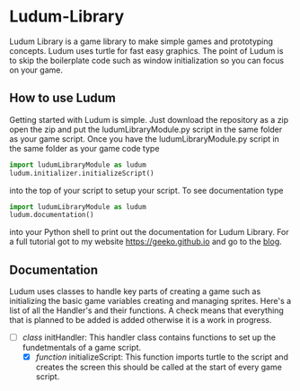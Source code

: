 # Ludum-Library
Ludum Library is a game library to make simple games and prototyping concepts. Ludum uses turtle for fast easy graphics. The point of Ludum is to skip the boilerplate code such as window initialization so you can focus on your game.

## How to use Ludum
Getting started with Ludum is simple. Just download the repository as a zip open the zip and put the ludumLibraryModule.py 
script in the same folder as your game script. Once you have the ludumLibraryModule.py script in the same folder as your game 
code type
```python
import ludumLibraryModule as ludum
ludum.initializer.initializeScript()
```
into the top of your script to setup your script. To see documentation type
```python
import ludumLibraryModule as ludum
ludum.documentation()
```
into your Python shell to print out the documentation for Ludum Library. For a full tutorial got to my website 
https://geeko.github.io and go to the [blog](https://geeko.github.io/blog). 

## Documentation
Ludum uses classes to handle key parts of creating a game such as initializing the basic game variables creating and managing 
sprites. Here's a list of all the Handler's and their functions. A check means that everything that is planned to be added is added otherwise it is a work in progress.
* [ ] *class* initHandler: This handler class contains functions to set up the fundetmentals of a game script.
  * [x] *function* initializeScript: This function imports turtle to the script and creates the screen this should be called at the start of every game script.
